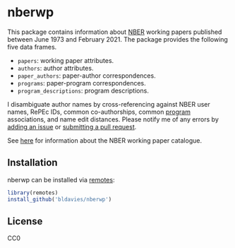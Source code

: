 # nberwp

This package contains information about [NBER](https://www.nber.org) working papers published between June 1973 and February 2021.
The package provides the following five data frames.

* `papers`: working paper attributes.
* `authors`: author attributes.
* `paper_authors`: paper-author correspondences.
* `programs`: paper-program correspondences.
* `program_descriptions`: program descriptions.

I disambiguate author names by cross-referencing against NBER user names, RePEc IDs, common co-authorships, common [program](https://www.nber.org/programs-projects/programs-working-groups) associations, and name edit distances.
Please notify me of any errors by [adding an issue](https://github.com/bldavies/nberwp/issues) or [submitting a pull request](https://github.com/bldavies/nberwp/pulls).

See [here](https://www.nber.org/policies.html) for information about the NBER working paper catalogue.

## Installation

nberwp can be installed via [remotes](https://github.com/r-lib/remotes):

```r
library(remotes)
install_github('bldavies/nberwp')
```

## License

CC0
